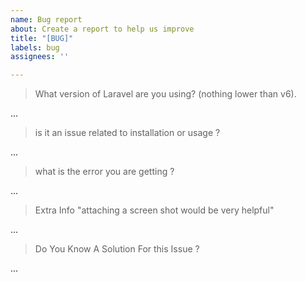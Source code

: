 ```yaml
---
name: Bug report
about: Create a report to help us improve
title: "[BUG]"
labels: bug
assignees: ''

---
```


<!--- For Demo Issues, Plz Open It On The Demo Repo -->
<!--- tickets not following the below template will be closed immediatly -->
<!--- you can put ur answers in place of the 3 dots ... -->

> What version of Laravel are you using? (nothing lower than v6).

...

> is it an issue related to installation or usage ?

...

> what is the error you are getting ?

...

> Extra Info "attaching a screen shot would be very helpful"

...

> Do You Know A Solution For this Issue ?

...
